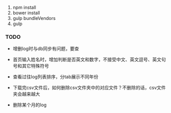1. npm install
2. bower install
3. gulp bundleVendors
4. gulp

### TODO
- 增删log时与db同步有问题，要查
- 首页输入姓名时，增加判断是否英文和数字，不接受中文、英文逗号、英文句号和其它特殊符号
- 查看过往log列表排序，分tab展示不同年份

- 下载完csv文件后，如何删除csv文件夹中的对应文件？不删除的话，csv文件夹会越来越大
- 删除某个月的log

